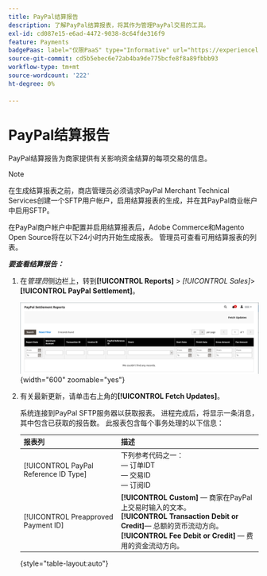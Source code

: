 ```yaml
---
title: PayPal结算报告
description: 了解PayPal结算报表，将其作为管理PayPal交易的工具。
exl-id: cd087e15-e6ad-4472-9038-8c64fde316f9
feature: Payments
badgePaas: label="仅限PaaS" type="Informative" url="https://experienceleague.adobe.com/en/docs/commerce/user-guides/product-solutions" tooltip="仅适用于云项目(Adobe管理的PaaS基础架构)和内部部署项目上的Adobe Commerce 。"
source-git-commit: cd5b5ebec6e72ab4ba9de775bcfe8f8a89fbbb93
workflow-type: tm+mt
source-wordcount: '222'
ht-degree: 0%

---
```


# PayPal结算报告

PayPal结算报告为商家提供有关影响资金结算的每项交易的信息。

>[!NOTE]
>
>在生成结算报表之前，商店管理员必须请求PayPal Merchant Technical Services创建一个SFTP用户帐户，启用结算报表的生成，并在其PayPal商业帐户中启用SFTP。

在PayPal商户帐户中配置并启用结算报表后，Adobe Commerce和Magento Open Source将在以下24小时内开始生成报表。 管理员可查看可用结算报表的列表。

**_要查看结算报告：_**

1. 在&#x200B;_管理员_&#x200B;侧边栏上，转到&#x200B;**[!UICONTROL Reports]** > _[!UICONTROL Sales]_>**[!UICONTROL PayPal Settlement]**。

   ![PayPal结算报告](../getting-started/assets/reports-sales-paypal-settlement.png){width="600" zoomable="yes"}

1. 有关最新更新，请单击右上角的&#x200B;**[!UICONTROL Fetch Updates]**。

   系统连接到PayPal SFTP服务器以获取报表。 进程完成后，将显示一条消息，其中包含已获取的报告数。 此报表包含每个事务处理的以下信息：

   | 报表列 | 描述 |
   | ------------ | ----------- |
   | [!UICONTROL PayPal Reference ID Type] | 下列参考代码之一：<br/> — 订单IDT<br/> — 交易ID<br/> — 订阅ID |
   | [!UICONTROL Preapproved Payment ID] | **[!UICONTROL Custom]** — 商家在PayPal上交易时输入的文本。<br/>**[!UICONTROL Transaction Debit or Credit]**— 总额的货币流动方向。<br/>**[!UICONTROL Fee Debit or Credit]** — 费用的资金流动方向。 |

   {style="table-layout:auto"}
